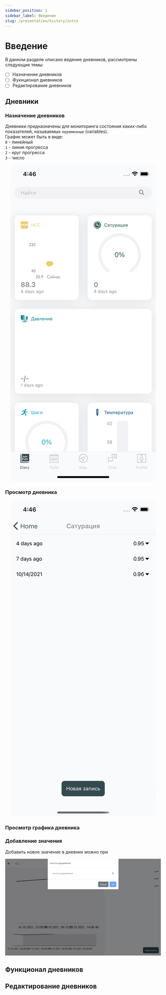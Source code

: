 ```yaml
---
sidebar_position: 1
sidebar_label: Введение
slug: /presentation/history/intro
---
```


# Введение

В данном разделе описано ведение дневников, рассмотрены следующие темы:
- [ ] Назначение дневников
- [ ] Фукнционал дневников
- [ ] Редактирование дневников

## Дневники

### Назначение дневников
 
Дневники предназначены для мониторинга состояния каких-либо показателей, называемых `переменные`  (variables).  
График может быть в виде:  
`0` - линейный  
`1` - линия прогресса  
`2` - круг прогресса  
`3` - число

<!-- ![imgscreen](../../../static/img/client/views/diary/diary_phone.png) -->
<div align="center"><img alt="imgscreen" src="../../../static/img/client/views/diary/phone/diary.png"/></div>

### Просмотр дневника
 
<!-- !["Полный просмотр"](../../../static/img/client/views/diary/diary_full.png) -->
<div align="center"><img alt="imgscreen" src="../../../static/img/client/views/diary/phone/diary_full.png"/></div>

### Просмотр графика дневника <span class="pin web"></span>

### Добавление значения

Добавить новое значение в дневник можно при 

!["Добавление значения"](../../../static/img/client/views/diary/diary_add.png)

## Функционал дневников



## Редактирование дневников


